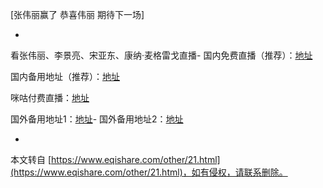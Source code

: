 \[张伟丽赢了 恭喜伟丽 期待下一场\]

-

看张伟丽、李景亮、宋亚东、康纳·麦格雷戈直播-
国内免费直播（推荐）：[地址](http://www.hula8.net/article/3819.html)

国内备用地址（推荐）：[地址](https://www.hbzb666.com/live/417931#1080606)

咪咕付费直播：[地址](https://www.miguvideo.com/mgs/website/prd/sportLive.html?mgdbId=120000241083)

国外备用地址1：[地址](http://720pstream.tv/mma-stream)-
国外备用地址2：[地址](http://firstrowas.eu/sport/boxing-wwe-ufc.html)

-

本文转自 [https://www.eqishare.com/other/21.html](https://www.eqishare.com/other/21.html)，如有侵权，请联系删除。